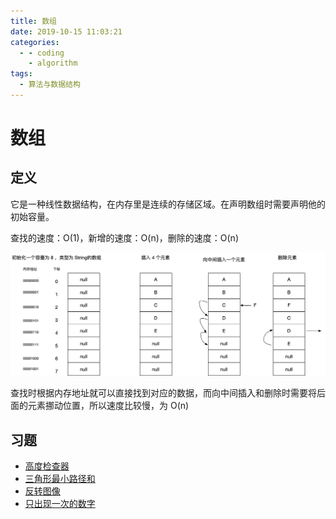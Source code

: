 ```yaml
---
title: 数组
date: 2019-10-15 11:03:21
categories:
  - - coding
    - algorithm
tags:
  - 算法与数据结构
---
```


# 数组

## 定义

它是一种线性数据结构，在内存里是连续的存储区域。在声明数组时需要声明他的初始容量。

查找的速度：O(1)，新增的速度：O(n)，删除的速度：O(n)

![](https://raw.githubusercontent.com/liunaijie/images/master/数组.png)

查找时根据内存地址就可以直接找到对应的数据，而向中间插入和删除时需要将后面的元素挪动位置，所以速度比较慢，为 O(n)

## 习题

- [高度检查器](https://www.liunaijie.top/2019/06/18/LeetCode/高度检查器—LeetCode1051/)
- [三角形最小路径和](https://www.liunaijie.top/2019/06/16/LeetCode/三角形最小路径和—LeetCode120/)
- [反转图像](https://www.liunaijie.top/2019/06/10/LeetCode/反转图像—LeetCode832/)
- [只出现一次的数字](https://www.liunaijie.top/2019/04/11/LeetCode/只出现一次的数字--LeetCode136/)

